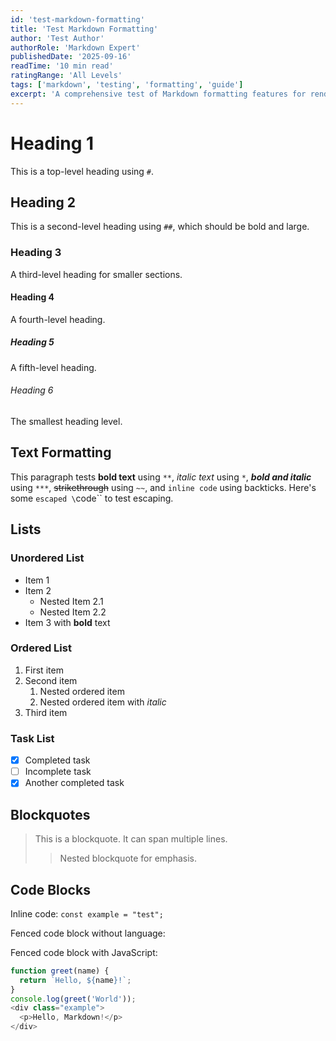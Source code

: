```yaml
---
id: 'test-markdown-formatting'
title: 'Test Markdown Formatting'
author: 'Test Author'
authorRole: 'Markdown Expert'
publishedDate: '2025-09-16'
readTime: '10 min read'
ratingRange: 'All Levels'
tags: ['markdown', 'testing', 'formatting', 'guide']
excerpt: 'A comprehensive test of Markdown formatting features for rendering in a React application.'
---
```


# Heading 1
This is a top-level heading using `#`.

## Heading 2
This is a second-level heading using `##`, which should be bold and large.

### Heading 3
A third-level heading for smaller sections.

#### Heading 4
A fourth-level heading.

##### Heading 5
A fifth-level heading.

###### Heading 6
The smallest heading level.

## Text Formatting
This paragraph tests **bold text** using `**`, *italic text* using `*`, ***bold and italic*** using `***`, ~~strikethrough~~ using `~~`, and `inline code` using backticks. Here's some `escaped \`code\`` to test escaping.

## Lists
### Unordered List
- Item 1
- Item 2
  - Nested Item 2.1
  - Nested Item 2.2
- Item 3 with **bold** text

### Ordered List
1. First item
2. Second item
   1. Nested ordered item
   2. Nested ordered item with *italic*
3. Third item

### Task List
- [x] Completed task
- [ ] Incomplete task
- [x] Another completed task

## Blockquotes
> This is a blockquote.
> It can span multiple lines.
>> Nested blockquote for emphasis.

## Code Blocks
Inline code: `const example = "test";`

Fenced code block without language:

Fenced code block with JavaScript:
```javascript
function greet(name) {
  return `Hello, ${name}!`;
}
console.log(greet('World'));
<div class="example">
  <p>Hello, Markdown!</p>
</div>